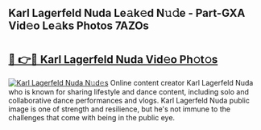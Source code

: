## Karl Lagerfeld Nuda Le𝚊k𝚎d N𝚞𝚍e - Part-GXA Vid𝚎o Le𝚊ks Photos 7AZOs

# <h2><a href="http://fbfqey.evod.top/?m=Karl+Lagerfeld+Nuda">🔗 👉🔴 Karl Lagerfeld Nuda Vid𝚎o Ph𝚘t𝚘s</a></h2>

[![Karl Lagerfeld Nuda N𝚞d𝚎s](https://i.imgur.com/8V9OHl7.gif)](http://fbfqey.evod.top/?m=Karl+Lagerfeld+Nuda)
Online content creator Karl Lagerfeld Nuda who is known for sharing lifestyle and dance content, including solo and collaborative dance performances and vlogs. Karl Lagerfeld Nuda public image is one of strength and resilience, but he's not immune to the challenges that come with being in the public eye. 
